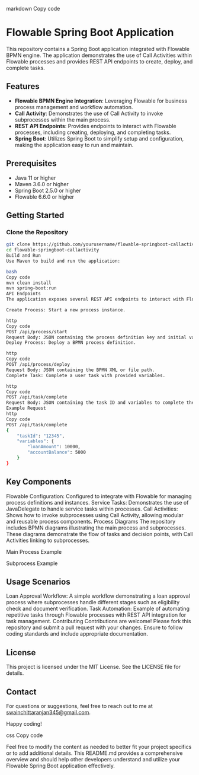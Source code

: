 markdown
Copy code
# Flowable Spring Boot Application

This repository contains a Spring Boot application integrated with Flowable BPMN engine. The application demonstrates the use of Call Activities within Flowable processes and provides REST API endpoints to create, deploy, and complete tasks.

## Features

- **Flowable BPMN Engine Integration**: Leveraging Flowable for business process management and workflow automation.
- **Call Activity**: Demonstrates the use of Call Activity to invoke subprocesses within the main process.
- **REST API Endpoints**: Provides endpoints to interact with Flowable processes, including creating, deploying, and completing tasks.
- **Spring Boot**: Utilizes Spring Boot to simplify setup and configuration, making the application easy to run and maintain.

## Prerequisites

- Java 11 or higher
- Maven 3.6.0 or higher
- Spring Boot 2.5.0 or higher
- Flowable 6.6.0 or higher

## Getting Started

### Clone the Repository

```bash
git clone https://github.com/yourusername/flowable-springboot-callactivity.git
cd flowable-springboot-callactivity
Build and Run
Use Maven to build and run the application:

bash
Copy code
mvn clean install
mvn spring-boot:run
API Endpoints
The application exposes several REST API endpoints to interact with Flowable processes:

Create Process: Start a new process instance.

http
Copy code
POST /api/process/start
Request Body: JSON containing the process definition key and initial variables.
Deploy Process: Deploy a BPMN process definition.

http
Copy code
POST /api/process/deploy
Request Body: JSON containing the BPMN XML or file path.
Complete Task: Complete a user task with provided variables.

http
Copy code
POST /api/task/complete
Request Body: JSON containing the task ID and variables to complete the task.
Example Request
http
Copy code
POST /api/task/complete
{
    "taskId": "12345",
    "variables": {
        "loanAmount": 10000,
        "accountBalance": 5000
    }
}
```
## Key Components
Flowable Configuration: Configured to integrate with Flowable for managing process definitions and instances.
Service Tasks: Demonstrates the use of JavaDelegate to handle service tasks within processes.
Call Activities: Shows how to invoke subprocesses using Call Activity, allowing modular and reusable process components.
Process Diagrams
The repository includes BPMN diagrams illustrating the main process and subprocesses. These diagrams demonstrate the flow of tasks and decision points, with Call Activities linking to subprocesses.

Main Process Example

Subprocess Example

## Usage Scenarios
Loan Approval Workflow: A simple workflow demonstrating a loan approval process where subprocesses handle different stages such as eligibility check and document verification.
Task Automation: Example of automating repetitive tasks through Flowable processes with REST API integration for task management.
Contributing
Contributions are welcome! Please fork this repository and submit a pull request with your changes. Ensure to follow coding standards and include appropriate documentation.

## License
This project is licensed under the MIT License. See the LICENSE file for details.

## Contact
For questions or suggestions, feel free to reach out to me at swainchittaranjan345@gmail.com.

Happy coding!

css
Copy code

Feel free to modify the content as needed to better fit your project specifics or to add additional details. This README.md provides a comprehensive overview and should help other developers understand and utilize your Flowable Spring Boot application effectively.





